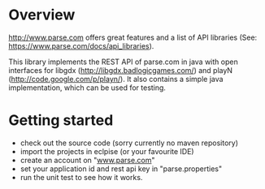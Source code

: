 # Overview #

http://www.parse.com offers great features and a list of API libraries (See: https://www.parse.com/docs/api_libraries).

This library implements the REST API of parse.com in java with open interfaces for libgdx (http://libgdx.badlogicgames.com/) and playN (http://code.google.com/p/playn/). It also contains a simple java implementation, which can be used for testing.


# Getting started #

  * check out the source code (sorry currently no maven repository)
  * import the projects in eclpise (or your favourite IDE)
  * create an account on "www.parse.com"
  * set your application id and rest api key in "parse.properties"
  * run the unit test to see how it works.